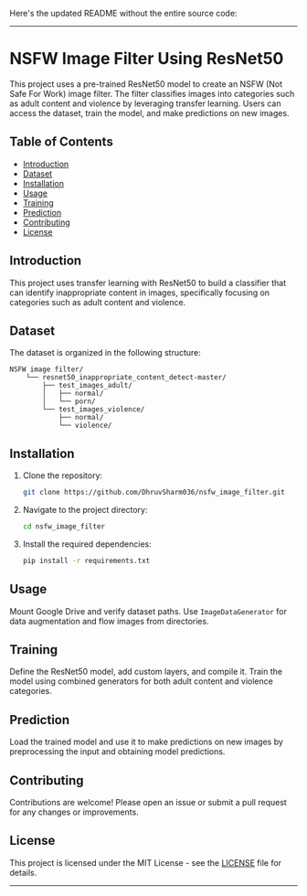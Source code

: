 Here's the updated README without the entire source code:

---

# NSFW Image Filter Using ResNet50

This project uses a pre-trained ResNet50 model to create an NSFW (Not Safe For Work) image filter. The filter classifies images into categories such as adult content and violence by leveraging transfer learning. Users can access the dataset, train the model, and make predictions on new images.

## Table of Contents

- [Introduction](#introduction)
- [Dataset](#dataset)
- [Installation](#installation)
- [Usage](#usage)
- [Training](#training)
- [Prediction](#prediction)
- [Contributing](#contributing)
- [License](#license)

## Introduction

This project uses transfer learning with ResNet50 to build a classifier that can identify inappropriate content in images, specifically focusing on categories such as adult content and violence.

## Dataset

The dataset is organized in the following structure:
```
NSFW image filter/
    └── resnet50_inappropriate_content_detect-master/
        ├── test_images_adult/
        │   ├── normal/
        │   └── porn/
        └── test_images_violence/
            ├── normal/
            └── violence/
```

## Installation

1. Clone the repository:
    ```sh
    git clone https://github.com/DhruvSharm036/nsfw_image_filter.git
    ```

2. Navigate to the project directory:
    ```sh
    cd nsfw_image_filter
    ```

3. Install the required dependencies:
    ```sh
    pip install -r requirements.txt
    ```

## Usage

Mount Google Drive and verify dataset paths. Use `ImageDataGenerator` for data augmentation and flow images from directories.

## Training

Define the ResNet50 model, add custom layers, and compile it. Train the model using combined generators for both adult content and violence categories.

## Prediction

Load the trained model and use it to make predictions on new images by preprocessing the input and obtaining model predictions.

## Contributing

Contributions are welcome! Please open an issue or submit a pull request for any changes or improvements.

## License

This project is licensed under the MIT License - see the [LICENSE](LICENSE) file for details.

---
